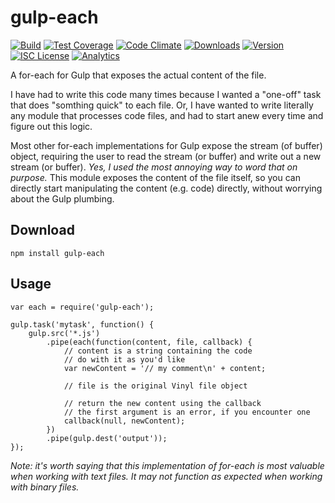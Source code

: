 # gulp-each

[![Build][1]][2] [![Test Coverage][3]][4] [![Code Climate][5]][6] [![Downloads][7]][8] [![Version][9]][8] [![ISC License][10]][11] [![Analytics][12]][13]

[1]: https://img.shields.io/travis/catdad/gulp-each/master.svg?style=flat-square
[2]: https://travis-ci.org/catdad/gulp-each

[3]: https://img.shields.io/codeclimate/coverage/github/catdad/gulp-each.svg?style=flat-square
[4]: https://codeclimate.com/github/catdad/gulp-each/coverage

[5]: https://img.shields.io/codeclimate/github/catdad/gulp-each.svg?style=flat-square
[6]: https://codeclimate.com/github/catdad/gulp-each

[7]: https://img.shields.io/npm/dm/gulp-each.svg?style=flat-square
[8]: https://www.npmjs.com/package/gulp-each
[9]: https://img.shields.io/npm/v/gulp-each.svg?style=flat-square

[10]: https://img.shields.io/npm/l/gulp-each.svg?style=flat-square
[11]: http://opensource.org/licenses/ISC

[12]: https://ga-beacon.appspot.com/UA-17159207-7/gulp-each/readme?flat
[13]: https://github.com/igrigorik/ga-beacon

A for-each for Gulp that exposes the actual content of the file.

I have had to write this code many times because I wanted a "one-off" task that does "somthing quick" to each file. Or, I have wanted to write literally any module that processes code files, and had to start anew every time and figure out this logic.

Most other for-each implementations for Gulp expose the stream (of buffer) object, requiring the user to read the stream (or buffer) and write out a new stream (or buffer). _Yes, I used the most annoying way to word that on purpose._ This module exposes the content of the file itself, so you can directly start manipulating the content (e.g. code) directly, without worrying about the Gulp plumbing.

## Download

    npm install gulp-each
    
## Usage

    var each = require('gulp-each');
    
    gulp.task('mytask', function() {
        gulp.src('*.js')
            .pipe(each(function(content, file, callback) {
                // content is a string containing the code
                // do with it as you'd like
                var newContent = '// my comment\n' + content;
                
                // file is the original Vinyl file object
                
                // return the new content using the callback
                // the first argument is an error, if you encounter one
                callback(null, newContent);
            })
            .pipe(gulp.dest('output'));
    });
    
_Note: it's worth saying that this implementation of for-each is most valuable when working with text files. It may not function as expected when working with binary files._
